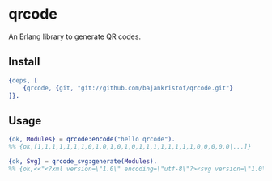 qrcode
=====

An Erlang library to generate QR codes.

Install
-----
```erlang
{deps, [
    {qrcode, {git, "git://github.com/bajankristof/qrcode.git"}
]}.
```

Usage
-----

```erlang
{ok, Modules} = qrcode:encode("hello qrcode").
%% {ok,[1,1,1,1,1,1,1,0,1,0,1,0,1,0,1,1,1,1,1,1,1,1,0,0,0,0,0|...]}
```

```erlang
{ok, Svg} = qrcode_svg:generate(Modules).
%% {ok,<<"<?xml version=\"1.0\" encoding=\"utf-8\"?><svg version=\"1.0\" xmlns=\"http://www.w3.org/2000/svg\" xmlns:xlink=\"htt"...>>}
```
